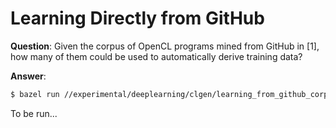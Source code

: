 # Learning Directly from GitHub

**Question**: Given the corpus of OpenCL programs mined from GitHub in [1], how many of
   them could be used to automatically derive training data?
   
**Answer**:
```sh
$ bazel run //experimental/deeplearning/clgen/learning_from_github_corpus:run_github_corpus
```

To be run...
